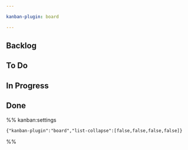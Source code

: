 ```yaml
---

kanban-plugin: board

---
```


## Backlog



## To Do



## In Progress



## Done





%% kanban:settings
```
{"kanban-plugin":"board","list-collapse":[false,false,false,false]}
```
%%